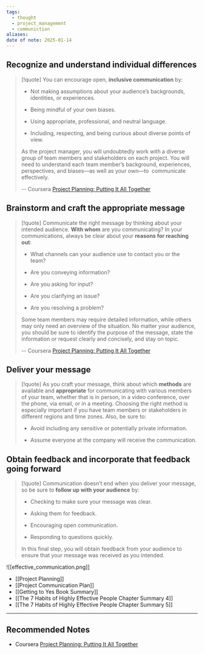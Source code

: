 ```yaml
---
tags:
  - thought
  - project_management
  - communiction
aliases: 
date of note: 2025-01-14
---
```

## Recognize and understand individual differences

>[!quote] 
> You can encourage open, **inclusive communication** by:
> 
> - Not making assumptions about your audience’s backgrounds, identities, or experiences. 
>     
> - Being mindful of your own biases.
>     
> - Using appropriate, professional, and neutral language.
>     
> - Including, respecting, and being curious about diverse points of view.
>     
> 
> As the project manager, you will undoubtedly work with a diverse group of team members and stakeholders on each project. You will need to understand each team member’s background, experiences, perspectives, and biases—as well as your own—to  communicate effectively.
> 
>-- Coursera [Project Planning: Putting It All Together](https://www.coursera.org/learn/project-planning-google/home/welcome) 

## Brainstorm and craft the appropriate message

>[!quote] 
> Communicate the right message by thinking about your intended audience. **With whom** are you communicating? In your communications, always be clear about your **reasons for reaching out**:
> 
> - What channels can your audience use to contact you or the team? 
>     
> - Are you conveying information?
>     
> - Are you asking for input?
>     
> - Are you clarifying an issue?
>     
> - Are you resolving a problem?
>     
> 
> Some team members may require detailed information, while others may only need an overview of the situation. No matter your audience, you should be sure to identify the purpose of the message, state the information or request clearly and concisely, and stay on topic.
>
>-- Coursera [Project Planning: Putting It All Together](https://www.coursera.org/learn/project-planning-google/home/welcome)  

## Deliver your message

>[!quote] 
> As you craft your message, think about which **methods** are available and **appropriate** for communicating with various members of your team, whether that is in person, in a video conference, over the phone, via email, or in a meeting. Choosing the right method is especially important if you have team members or stakeholders in different regions and time zones. Also, be sure to:
> 
> - Avoid including any sensitive or potentially private information. 
>     
> - Assume everyone at the company will receive the communication.

## Obtain feedback and incorporate that feedback going forward

>[!quote] 
> Communication doesn’t end when you deliver your message, so be sure to **follow up with your audience** by:
> 
> - Checking to make sure your message was clear.
>     
> - Asking them for feedback.
>     
> - Encouraging open communication.
>     
> - Responding to questions quickly.
>     
> 
> In this final step, you will obtain feedback from your audience to ensure that your message was received as you intended.




![[effective_communication.png]]

- [[Project Planning]]
- [[Project Communication Plan]]
- [[Getting to Yes Book Summary]]
- [[The 7 Habits of Highly Effective People Chapter Summary 4]]
- [[The 7 Habits of Highly Effective People Chapter Summary 5]]



-----------
##  Recommended Notes



- Coursera [Project Planning: Putting It All Together](https://www.coursera.org/learn/project-planning-google/home/welcome)